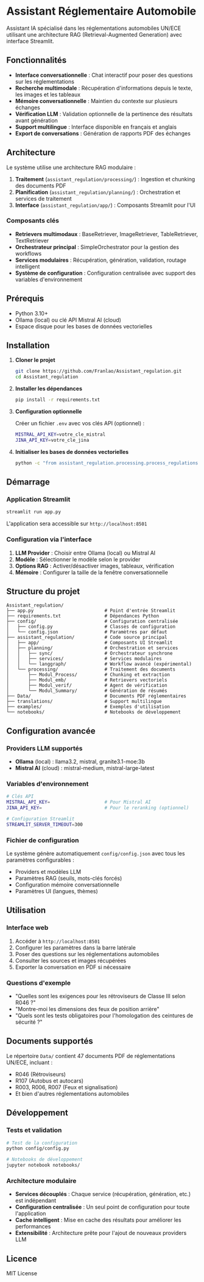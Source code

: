 # Assistant Réglementaire Automobile

Assistant IA spécialisé dans les réglementations automobiles UN/ECE utilisant une architecture RAG (Retrieval-Augmented Generation) avec interface Streamlit.

## Fonctionnalités

- **Interface conversationnelle** : Chat interactif pour poser des questions sur les réglementations
- **Recherche multimodale** : Récupération d'informations depuis le texte, les images et les tableaux
- **Mémoire conversationnelle** : Maintien du contexte sur plusieurs échanges
- **Vérification LLM** : Validation optionnelle de la pertinence des résultats avant génération
- **Support multilingue** : Interface disponible en français et anglais
- **Export de conversations** : Génération de rapports PDF des échanges

## Architecture

Le système utilise une architecture RAG modulaire :

1. **Traitement** (`assistant_regulation/processing/`) : Ingestion et chunking des documents PDF
2. **Planification** (`assistant_regulation/planning/`) : Orchestration et services de traitement
3. **Interface** (`assistant_regulation/app/`) : Composants Streamlit pour l'UI

### Composants clés
- **Retrievers multimodaux** : BaseRetriever, ImageRetriever, TableRetriever, TextRetriever
- **Orchestrateur principal** : SimpleOrchestrator pour la gestion des workflows
- **Services modulaires** : Récupération, génération, validation, routage intelligent
- **Système de configuration** : Configuration centralisée avec support des variables d'environnement

## Prérequis

- Python 3.10+
- Ollama (local) ou clé API Mistral AI (cloud)
- Espace disque pour les bases de données vectorielles

## Installation

1. **Cloner le projet**
   ```bash
   git clone https://github.com/Franlao/Assistant_regulation.git
   cd Assistant_regulation
   ```

2. **Installer les dépendances**
   ```bash
   pip install -r requirements.txt
   ```

3. **Configuration optionnelle**
   
   Créer un fichier `.env` avec vos clés API (optionnel) :
   ```bash
   MISTRAL_API_KEY=votre_cle_mistral
   JINA_API_KEY=votre_cle_jina
   ```

4. **Initialiser les bases de données vectorielles**
   ```bash
   python -c "from assistant_regulation.processing.process_regulations import process_pdf_directory; process_pdf_directory('./Data')"
   ```

## Démarrage

### Application Streamlit

```bash
streamlit run app.py
```

L'application sera accessible sur `http://localhost:8501`

### Configuration via l'interface

1. **LLM Provider** : Choisir entre Ollama (local) ou Mistral AI
2. **Modèle** : Sélectionner le modèle selon le provider
3. **Options RAG** : Activer/désactiver images, tableaux, vérification
4. **Mémoire** : Configurer la taille de la fenêtre conversationnelle

## Structure du projet

```
Assistant_regulation/
├── app.py                          # Point d'entrée Streamlit
├── requirements.txt                # Dépendances Python
├── config/                         # Configuration centralisée
│   ├── config.py                   # Classes de configuration
│   └── config.json                 # Paramètres par défaut
├── assistant_regulation/           # Code source principal
│   ├── app/                        # Composants UI Streamlit
│   ├── planning/                   # Orchestration et services
│   │   ├── sync/                   # Orchestrateur synchrone
│   │   ├── services/               # Services modulaires
│   │   └── langgraph/              # Workflow avancé (expérimental)
│   └── processing/                 # Traitement des documents
│       ├── Modul_Process/          # Chunking et extraction
│       ├── Modul_emb/              # Retrievers vectoriels
│       ├── Modul_verif/            # Agent de vérification
│       └── Modul_Summary/          # Génération de résumés
├── Data/                           # Documents PDF réglementaires
├── translations/                   # Support multilingue
├── examples/                       # Exemples d'utilisation
└── notebooks/                      # Notebooks de développement
```

## Configuration avancée

### Providers LLM supportés

- **Ollama** (local) : llama3.2, mistral, granite3.1-moe:3b
- **Mistral AI** (cloud) : mistral-medium, mistral-large-latest

### Variables d'environnement

```bash
# Clés API
MISTRAL_API_KEY=                    # Pour Mistral AI
JINA_API_KEY=                       # Pour le reranking (optionnel)

# Configuration Streamlit
STREAMLIT_SERVER_TIMEOUT=300
```

### Fichier de configuration

Le système génère automatiquement `config/config.json` avec tous les paramètres configurables :
- Providers et modèles LLM
- Paramètres RAG (seuils, mots-clés forcés)
- Configuration mémoire conversationnelle
- Paramètres UI (langues, thèmes)

## Utilisation

### Interface web

1. Accéder à `http://localhost:8501`
2. Configurer les paramètres dans la barre latérale
3. Poser des questions sur les réglementations automobiles
4. Consulter les sources et images récupérées
5. Exporter la conversation en PDF si nécessaire

### Questions d'exemple

- "Quelles sont les exigences pour les rétroviseurs de Classe III selon R046 ?"
- "Montre-moi les dimensions des feux de position arrière"
- "Quels sont les tests obligatoires pour l'homologation des ceintures de sécurité ?"

## Documents supportés

Le répertoire `Data/` contient 47 documents PDF de réglementations UN/ECE, incluant :
- R046 (Rétroviseurs)
- R107 (Autobus et autocars)
- R003, R006, R007 (Feux et signalisation)
- Et bien d'autres réglementations automobiles

## Développement

### Tests et validation

```bash
# Test de la configuration
python config/config.py

# Notebooks de développement
jupyter notebook notebooks/
```

### Architecture modulaire

- **Services découplés** : Chaque service (récupération, génération, etc.) est indépendant
- **Configuration centralisée** : Un seul point de configuration pour toute l'application
- **Cache intelligent** : Mise en cache des résultats pour améliorer les performances
- **Extensibilité** : Architecture prête pour l'ajout de nouveaux providers LLM

## Licence

MIT License